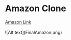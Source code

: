 
<h1>Amazon Clone</h1>
<a href="https://aisha17cs03.github.io/Amazon-Clone/">Amazon Link</a>
<br>
<br>
![Alt text](FinalAmazon.png)

